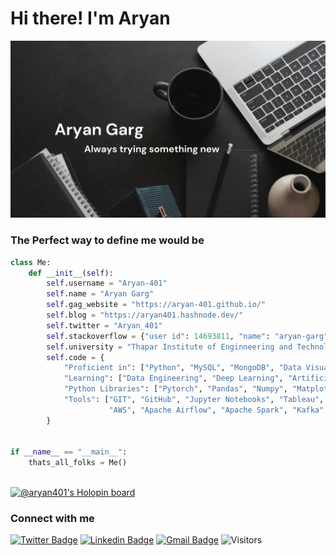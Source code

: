 # Hi there! I'm Aryan

![](https://github.com/aryan-401/aryan-401/blob/main/ConfigFiles/images/banner.png?raw=true)
### The Perfect way to define me would be
```python
class Me:
    def __init__(self):
        self.username = "Aryan-401"
        self.name = "Aryan Garg"
        self.gag_website = "https://aryan-401.github.io/"
        self.blog = "https://aryan401.hashnode.dev/"
        self.twitter = "Aryan_401"
        self.stackoverflow = {"user id": 14693811, "name": "aryan-garg"}
        self.university = "Thapar Institute of Enginneering and Technology"
        self.code = {
            "Proficient in": ["Python", "MySQL", "MongoDB", "Data Visualisation", "Data Pre-processing", "C++", "JavaScript"],
            "Learning": ["Data Engineering", "Deep Learning", "Artificial Intelligence/ Machine Learning", "Generative AI"],
            "Python Libraries": ["Pytorch", "Pandas", "Numpy", "Matplotlib", "Scikit-learn", "Polars", "Django"],
            "Tools": ["GIT", "GitHub", "Jupyter Notebooks", "Tableau", "Pycharm", "Docker", "Google Cloud Platform",
                      "AWS", "Apache Airflow", "Apache Spark", "Kafka", "Streamlit"],
        }


if __name__ == "__main__":
    thats_all_folks = Me()
   
```
[![@aryan401's Holopin board](https://holopin.me/aryan401)](https://holopin.io/@aryan401)
<br>


### Connect with me
[![Twitter Badge](https://img.shields.io/badge/-Twitter-blue?style=plastic&logo=Twitter&logoColor=white&link=https://twitter.com/aryan-401/)](https://twitter.com/aryan-401/)
[![Linkedin Badge](https://img.shields.io/badge/-Linkedin_Profile-blue?style=plastic&logo=Linkedin&logoColor=white&link=https://www.linkedin.com/in/aryangarg401/)](https://www.linkedin.com/in/aryangarg401/)
[![Gmail Badge](https://img.shields.io/badge/-agarg1_be21@thapar.edu-c14438?style=plastic&logo=Gmail&logoColor=white&link=mailto:agarg1_be21@thapar.edu)](mailto:agarg1_be21@thapar.edu)
![Visitors](https://visitor-badge.laobi.icu/badge?page_id=aryan-401.aryan-401)
